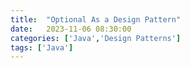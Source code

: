 ```yaml
---
title:  "Optional As a Design Pattern"
date:   2023-11-06 08:30:00
categories: ['Java','Design Patterns']
tags: ['Java']
---
```

